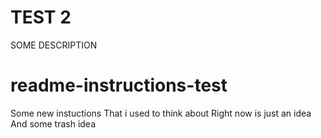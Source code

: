 # TEST 2 

SOME DESCRIPTION

# readme-instructions-test

Some new instuctions
That i used to think about
Right now is just an idea 
And some trash idea